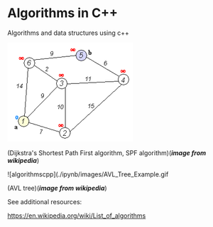 # Algorithms in C++



Algorithms and data structures using c++


![algorithmscpp](./ipynb/images/Dijkstra_Animation.gif)

(Dijkstra's Shortest Path First algorithm, SPF algorithm)(***image from wikipedia***)

![algorithmscpp](./ipynb/images/AVL_Tree_Example.gif

(AVL tree)(***image from wikipedia***)

See additional resources:

https://en.wikipedia.org/wiki/List_of_algorithms

